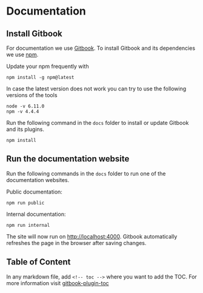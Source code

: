 # Documentation
## Install Gitbook

For documentation we use [Gitbook](http://toolchain.gitbook.com). To install Gitbook and its dependencies we use [npm](https://docs.npmjs.com/).

Update your npm frequently with

```
npm install -g npm@latest
```
In case the latest version does not work you can try to use the following versions of the tools

```
node -v 6.11.0
npm -v 4.4.4
```

Run the following command in the `docs` folder to install or update Gitbook and its plugins.

```
npm install
```

## Run the documentation website

Run the following commands in the `docs` folder to run one of the documentation websites.

Public documentation:

```
npm run public
```

Internal documentation:

```
npm run internal
```

The site will now run on [http://localhost:4000](http://localhost:4000). 
Gitbook automatically refreshes the page in the browser after saving changes.

## Table of Content
In any markdown file, add `<!-- toc -->` where you want to add the TOC. 
For more information visit [gitbook-plugin-toc](https://github.com/whzhyh/gitbook-plugin-toc)
